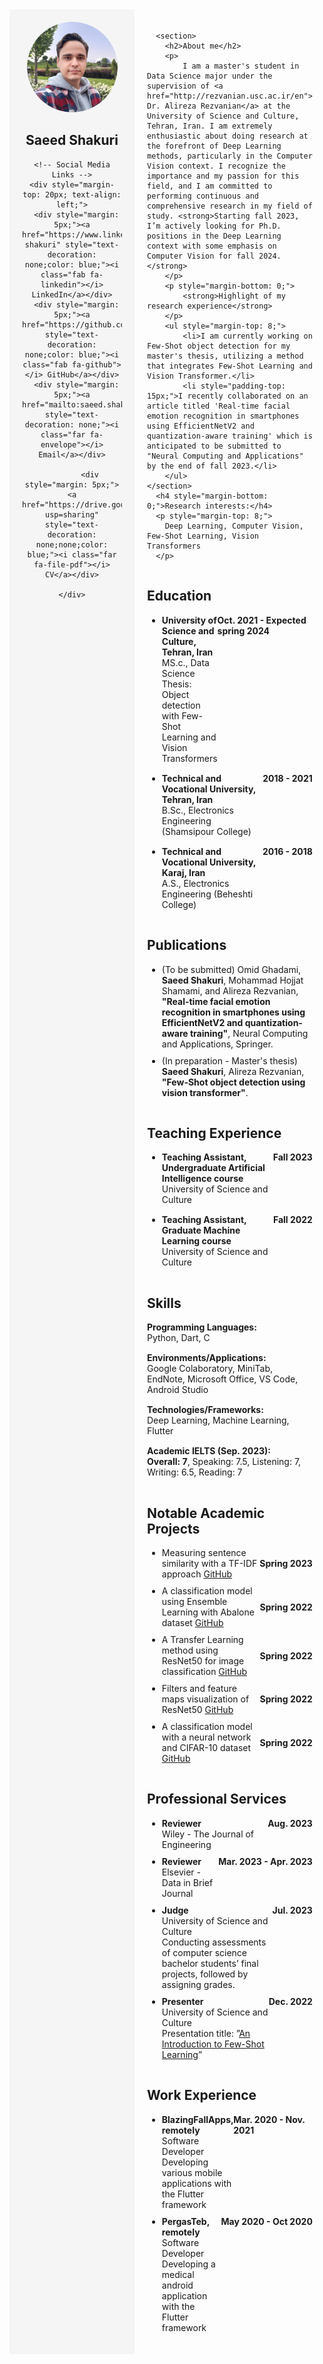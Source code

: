 <html>
<head>
<link rel='stylesheet' href='https://cdnjs.cloudflare.com/ajax/libs/font-awesome/5.15.1/css/all.min.css'>
</head>
<body>
<div style="display: flex;">
  <div style="flex: 1; padding: 20px; background-color: #f5f5f5; max-width: 160px; text-align: center;">
    <img src="assets/img/profile9.png" alt="Profile Picture" width="145" style="border-radius: 50%;">
    <h2 style="text-align: center;">Saeed Shakuri</h2>
    
    <!-- Social Media Links -->
    <div style="margin-top: 20px; text-align: left;">
      <div style="margin: 5px;"><a href="https://www.linkedin.com/in/saeed-shakuri" style="text-decoration: none;color: blue;"><i class="fab fa-linkedin"></i> LinkedIn</a></div>
      <div style="margin: 5px;"><a href="https://github.com/SaeedShakuri" style="text-decoration: none;color: blue;"><i class="fab fa-github"></i> GitHub</a></div>
      <div style="margin: 5px;"><a href="mailto:saeed.shakuri.m@gmail.com" style="text-decoration: none;"><i class="far fa-envelope"></i> Email</a></div>
      
            <div style="margin: 5px;"><a href="https://drive.google.com/file/d/11LiK70_q0MScHAtGYBaLN4mx0EOFYkK7/view?usp=sharing" style="text-decoration: none;none;color: blue;"><i class="far fa-file-pdf"></i> CV</a></div>
      
    </div>
  </div>
  <div style="flex: 3; padding: 20px;">

<!-- ------------------------------------------------------------------------------------------------------ -->

      <section>
        <h2>About me</h2>
        <p>
            I am a master's student in Data Science major under the supervision of <a href="http://rezvanian.usc.ac.ir/en"> Dr. Alireza Rezvanian</a> at the University of Science and Culture, Tehran, Iran. I am extremely enthusiastic about doing research at the forefront of Deep Learning methods, particularly in the Computer Vision context. I recognize the importance and my passion for this field, and I am committed to performing continuous and comprehensive research in my field of study. <strong>Starting fall 2023, I’m actively looking for Ph.D. positions in the Deep Learning context with some emphasis on Computer Vision for fall 2024.</strong>
        </p>
        <p style="margin-bottom: 0;">
            <strong>Highlight of my research experience</strong>
        </p>
        <ul style="margin-top: 8;">
            <li>I am currently working on Few-Shot object detection for my master's thesis, utilizing a method that integrates Few-Shot Learning and Vision Transformer.</li>
            <li style="padding-top: 15px;">I recently collaborated on an article titled 'Real-time facial emotion recognition in smartphones using EfficientNetV2 and quantization-aware training' which is anticipated to be submitted to "Neural Computing and Applications" by the end of fall 2023.</li>
        </ul>
    </section>
      <h4 style="margin-bottom: 0;">Research interests:</h4>
      <p style="margin-top: 8;">
        Deep Learning, Computer Vision, Few-Shot Learning, Vision Transformers
      </p>
      
<!-- ------------------------------------------------------------------------------------------------------ -->

<h2 style="padding-top: 15px;">Education</h2>
<ul>
  <li style="margin-bottom: 15px;">
    <div style="display: flex; justify-content: space-between; align-items: flex-start;">
      <div style="flex: 1;">
        <strong>University of Science and Culture, Tehran, Iran</strong>
        <br>MS.c., Data Science
        <br>Thesis: Object detection with Few-Shot Learning and Vision Transformers
      </div>
      <div>
        <strong>Oct. 2021 - Expected spring 2024</strong>
      </div>
    </div>
  </li>

  <li style="margin-bottom: 15px;">
    <div style="display: flex; justify-content: space-between; align-items: flex-start;">
      <div style="flex: 1;">
        <strong>Technical and Vocational University, Tehran, Iran</strong>
        <br>B.Sc., Electronics Engineering (Shamsipour College)
      </div>
      <div>
        <strong>2018 - 2021</strong>
      </div>
    </div>
  </li>

  <li>
    <div style="display: flex; justify-content: space-between; align-items: flex-start;">
      <div style="flex: 1;">
        <strong>Technical and Vocational University, Karaj, Iran</strong>
        <br>A.S., Electronics Engineering (Beheshti College)
      </div>
      <div>
        <strong>2016 - 2018</strong>
      </div>
    </div>
  </li>
</ul>



<!-- ------------------------------------------------------------------------------------------------------ -->

<h2 style="padding-top: 15px;">Publications</h2>
<ul>
  <li style="margin-bottom: 10px;">
    (To be submitted) Omid Ghadami, <strong>Saeed Shakuri</strong>, Mohammad Hojjat Shamami, and Alireza Rezvanian,
    <strong>"Real-time facial emotion recognition in smartphones using EfficientNetV2 and quantization-aware training"</strong>, Neural Computing and Applications, Springer.
  </li>
  <li style="margin-bottom: 10px;">
    <div>
      (In preparation - Master's thesis) <strong>Saeed Shakuri</strong>, Alireza Rezvanian,
      <strong>"Few-Shot object detection using vision transformer"</strong>.
    </div>
  </li>
</ul>



<!-- ------------------------------------------------------------------------------------------------------ -->

<h2 style="padding-top: 15px;">Teaching Experience</h2>
<ul>
  <li style="margin-bottom: 15px;">
    <div style="display: flex; justify-content: space-between; align-items: flex-start;">
      <div style="flex: 1;">
        <strong>Teaching Assistant, Undergraduate Artificial Intelligence course</strong>
        <br>University of Science and Culture
      </div>
      <div>
        <strong>Fall 2023</strong>
      </div>
    </div>
  </li>
  
  <li>
    <div style="display: flex; justify-content: space-between; align-items: flex-start;">
      <div style="flex: 1;">
        <strong>Teaching Assistant, Graduate Machine Learning course</strong>
        <br>University of Science and Culture
      </div>
      <div>
        <strong>Fall 2022</strong>
      </div>
    </div>
  </li>
</ul>




<!-- ------------------------------------------------------------------------------------------------------ -->

<section>
    <h2 style="padding-top: 15px;">Skills</h2>
    <div>
        <strong>Programming Languages:</strong><br> Python, Dart, C
    </div>
    <div style="padding-top: 15px;">
        <strong>Environments/Applications:</strong><br> Google Colaboratory, MiniTab, EndNote, Microsoft Office, VS Code, Android Studio
    </div>
    <div style="padding-top: 15px;">
        <strong>Technologies/Frameworks:</strong><br> Deep Learning, Machine Learning, Flutter
    </div>
    <div style="padding-top: 15px;">
        <strong> Academic IELTS (Sep. 2023):</strong><br> <strong>Overall: 7</strong>, Speaking: 7.5, Listening: 7, Writing: 6.5, Reading: 7
    </div>
</section>


<!-- ------------------------------------------------------------------------------------------------------ -->


<h2 style="padding-top: 15px;">Notable Academic Projects</h2>
<ul>
  <li style="margin-bottom: 10px;">
    <div style="display: flex; justify-content: space-between; align-items: center;">
      <div style="flex: 1;">
        Measuring sentence similarity with a TF-IDF approach
        <a href="https://github.com/SaeedShakuri/Projects/tree/main/NLP">GitHub</a>
      </div>
      <div>
        <strong> Spring 2023 </strong>
      </div>
    </div>
  </li>

  <li style="margin-bottom: 10px;">
    <div style="display: flex; justify-content: space-between; align-items: center;">
      <div style="flex: 1;">
        A classification model using Ensemble Learning with Abalone dataset
        <a href="https://github.com/SaeedShakuri/Projects/tree/main/Ensemble%20Learning">GitHub</a>
      </div>
      <div>
        <strong> Spring 2022 </strong>
      </div>
    </div>
  </li>

  <li style="margin-bottom: 10px;">
    <div style="display: flex; justify-content: space-between; align-items: center;">
      <div style="flex: 1;">
        A Transfer Learning method using ResNet50 for image classification
        <a href="https://github.com/SaeedShakuri/Projects/tree/main/Convolutional-Neural-Network/Transfer%20Learning">GitHub</a>
      </div>
      <div>
        <strong> Spring 2022 </strong>
      </div>
    </div>
  </li>

  <li style="margin-bottom: 10px;">
    <div style="display: flex; justify-content: space-between; align-items: center;">
      <div style="flex: 1;">
        Filters and feature maps visualization of ResNet50
        <a href="https://github.com/SaeedShakuri/Projects/tree/main/Convolutional-Neural-Network/ReseNet50">GitHub</a>
      </div>
      <div>
        <strong> Spring 2022 </strong>
      </div>
    </div>
  </li>

  <li style="margin-bottom: 10px;">
    <div style="display: flex; justify-content: space-between; align-items: center;">
      <div style="flex: 1;">
        A classification model with a neural network and CIFAR-10 dataset
        <a href="https://github.com/SaeedShakuri/Projects/tree/main/Convolutional-Neural-Network/CIFAR-10">GitHub</a>
      </div>
      <div>
        <strong> Spring 2022 </strong>
      </div>
    </div>
  </li>
</ul>





<!-- ------------------------------------------------------------------------------------------------------ -->

<h2 style="padding-top: 15px;">Professional Services</h2>
<ul>
  <li style="margin-bottom: 10px;">
    <div style="display: flex; justify-content: space-between; align-items: flex-start;">
      <div style="flex: 1;">
        <strong>Reviewer</strong>
        <br>Wiley - The Journal of Engineering
      </div>
      <div>
        <strong>Aug. 2023</strong>
      </div>
    </div>
  </li>

  <li style="margin-bottom: 10px;">
    <div style="display: flex; justify-content: space-between; align-items: flex-start;">
      <div style="flex: 1;">
        <strong>Reviewer</strong>
        <br>Elsevier - Data in Brief Journal
      </div>
      <div>
        <strong>Mar. 2023 - Apr. 2023</strong>
      </div>
    </div>
  </li>

  <li style="margin-bottom: 10px;">
    <div style="display: flex; justify-content: space-between; align-items: flex-start;">
      <div style="flex: 1;">
        <strong>Judge</strong>
        <br>University of Science and Culture
        <br>Conducting assessments of computer science bachelor students’ final projects, followed by assigning grades.
      </div>
      <div>
        <strong>Jul. 2023</strong>
      </div>
    </div>
  </li>

  <li style="margin-bottom: 10px;">
    <div style="display: flex; justify-content: space-between; align-items: flex-start;">
      <div style="flex: 1;">
        <strong>Presenter</strong>
        <br>University of Science and Culture
        <br>Presentation title: ”<a href="https://www.researchgate.net/publication/372553317_An_Introduction_to_Few-Shot_Learning_-_Saeed_Shakuri">An Introduction to Few-Shot Learning</a>”
      </div>
      <div>
        <strong>Dec. 2022</strong>
      </div>
    </div>
  </li>
</ul>

    

<!-- ------------------------------------------------------------------------------------------------------ -->



<h2 style="padding-top: 15px;">Work Experience</h2>
<ul>
  <li style="margin-bottom: 10px;">
    <div style="display: flex; justify-content: space-between; align-items: flex-start;">
      <div style="flex: 1;">
        <strong>BlazingFallApps, remotely</strong>
        <br>Software Developer
        <br>Developing various mobile applications with the Flutter framework
      </div>
      <div>
        <strong>Mar. 2020 - Nov. 2021</strong>
      </div>
    </div>
  </li>
  
  <li style="margin-bottom: 10px;">
    <div style="display: flex; justify-content: space-between; align-items: flex-start;">
      <div style="flex: 1;">
        <strong>PergasTeb, remotely</strong>
        <br>Software Developer
        <br>Developing a medical android application with the Flutter framework
      </div>
      <div>
        <strong>May 2020 - Oct 2020</strong>
      </div>
    </div>
  </li>
</ul>

      
      
      
